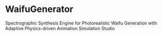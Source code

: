 # WaifuGenerator
Spectrographic Synthesis Engine for Photorealistic Waifu Generation with Adaptive Physics-driven Animation Simulation Studio
